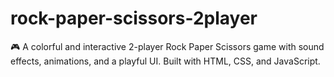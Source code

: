 # rock-paper-scissors-2player
🎮 A colorful and interactive 2-player Rock Paper Scissors game with sound effects, animations, and a playful UI. Built with HTML, CSS, and JavaScript.
